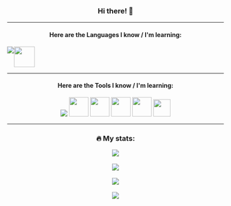 <!--
**mrtrevisan/mrtrevisan** is a ✨ _special_ ✨ repository because its `README.md` (this file) appears on your GitHub profile.

Here are some ideas to get you started:

- 🔭 I’m currently working on ...
- 🌱 I’m currently learning ...
- 👯 I’m looking to collaborate on ...
- 🤔 I’m looking for help with ...
- 💬 Ask me about ...
- 📫 How to reach me: ...
- 😄 Pronouns: ...
- ⚡ Fun fact: ...
-->

<head>
  <link rel="stylesheet" href="https://cdn.jsdelivr.net/gh/devicons/devicon@v2.15.1/devicon.min.css">
</head>

<div align="center">
  <h3>Hi there! 👋</h3>
  <hr/>
  
  <h4>Here are the Languages I know / I'm learning: </h4>
  
  <div align="center" style="display: flex; flex-direction: row">
    <img src="https://skillicons.dev/icons?i=c,cpp,cs,py,java,js,ts,html,css,bash"/>
    <img src="https://cdn.jsdelivr.net/gh/devicons/devicon@latest/icons/php/php-original.svg" height=48 width=48/><br/>
  </div>  
  
  <hr/>
  
  <h4>Here are the Tools I know / I'm learning: </h4> 
  
 <div align="center">
    <img src="https://skillicons.dev/icons?i=vscode,git,docker,kubernetes,nodejs,postgres"/>
    <img src="https://cdn.jsdelivr.net/gh/devicons/devicon@latest/icons/mysql/mysql-original.svg" height=45 width=45/>
    <img src="https://cdn.jsdelivr.net/gh/devicons/devicon/icons/yarn/yarn-original.svg" height=45 width=45/>
    <img src="https://cdn.jsdelivr.net/gh/devicons/devicon/icons/vagrant/vagrant-original.svg" height=45 width=45/>
    <img src="https://cdn.jsdelivr.net/gh/devicons/devicon@latest/icons/insomnia/insomnia-original.svg" height=45 width=45/>
    <img src="https://cdn.jsdelivr.net/gh/devicons/devicon@latest/icons/rabbitmq/rabbitmq-original.svg" height=40 width=40/>
</div>
  
  <hr/>
</div>

<div align="center">
  <h3> 🔥 My stats: </h3>
  <div>
    <img src="https://github-readme-stats.vercel.app/api?username=mrtrevisan&show_icons=true&theme=monokai"/><br/><br/>
  </div>
  <div>
    <img src="https://github-readme-stats.vercel.app/api/top-langs/?username=mrtrevisan&layout=compact&theme=monokai"/><br/><br/>
  </div>
  <div>
    <img src="https://github-readme-streak-stats.herokuapp.com?user=mrtrevisan&mode=weekly&theme=monokai"/><br/><br/>
  </div>
  <div>
    <img src="https://github-profile-trophy.vercel.app/?username=mrtrevisan&column=4&margin-w=10&margin-h=10&theme=monokai"/><br/><br/>
  </div>
</div>

